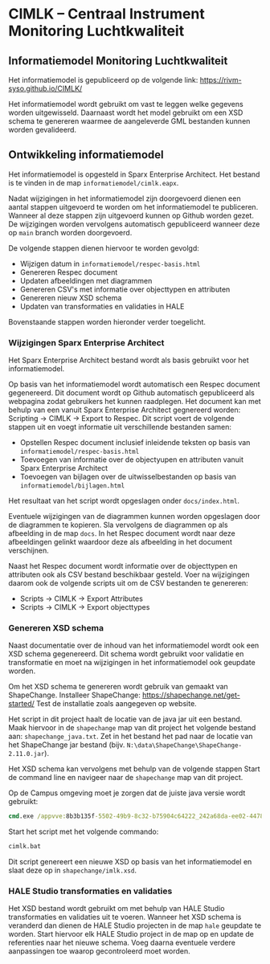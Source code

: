 # CIMLK – Centraal Instrument Monitoring Luchtkwaliteit
## Informatiemodel Monitoring Luchtkwaliteit
Het informatiemodel is gepubliceerd op de volgende link: https://rivm-syso.github.io/CIMLK/

Het informatiemodel wordt gebruikt om vast te leggen welke gegevens worden uitgewisseld.
Daarnaast wordt het model gebruikt om een XSD schema te genereren waarmee de aangeleverde GML bestanden kunnen worden gevalideerd.

## Ontwikkeling informatiemodel
Het informatiemodel is opgesteld in Sparx Enterprise Architect.
Het bestand is te vinden in de map `informatiemodel/cimlk.eapx`.

Nadat wijzigingen in het informatiemodel zijn doorgevoerd dienen een aantal stappen uitgevoerd te worden om het informatiemodel te publiceren.
Wanneer al deze stappen zijn uitgevoerd kunnen op Github worden gezet.
De wijzigingen worden vervolgens automatisch gepubliceerd wanneer deze op `main` branch worden doorgevoerd.

De volgende stappen dienen hiervoor te worden gevolgd:
- Wijzigen datum in `informatiemodel/respec-basis.html`
- Genereren Respec document
- Updaten afbeeldingen met diagrammen
- Genereren CSV's met informatie over objecttypen en attributen
- Genereren nieuw XSD schema
- Updaten van transformaties en validaties in HALE

Bovenstaande stappen worden hieronder verder toegelicht.

### Wijzigingen Sparx Enterprise Architect
Het Sparx Enterprise Architect bestand wordt als basis gebruikt voor het informatiemodel.

Op basis van het informatiemodel wordt automatisch een Respec document gegenereerd.
Dit document wordt op Github automatisch gepubliceerd als webpagina zodat gebruikers het kunnen raadplegen.
Het document kan met behulp van een vanuit Sparx Enterprise Architect gegnereerd worden: Scripting -> CIMLK -> Export to Respec.
Dit script voert de volgende stappen uit en voegt informatie uit verschillende bestanden samen:
- Opstellen Respec document inclusief inleidende teksten op basis van `informatiemodel/respec-basis.html`
- Toevoegen van informatie over de objectyupen en attributen vanuit Sparx Enterprise Architect
- Toevoegen van bijlagen over de uitwisselbestanden op basis van `informatiemodel/bijlagen.html`

Het resultaat van het script wordt opgeslagen onder `docs/index.html`.

Eventuele wijzigingen van de diagrammen kunnen worden opgeslagen door de diagrammen te kopieren.
Sla vervolgens de diagrammen op als afbeelding in de map `docs`.
In het Respec document wordt naar deze afbeeldingen gelinkt waardoor deze als afbeelding in het document verschijnen.

Naast het Respec document wordt informatie over de objecttypen en attributen ook als CSV bestand beschikbaar gesteld.
Voer na wijzigingen daarom ook de volgende scripts uit om de CSV bestanden te genereren:
- Scripts -> CIMLK -> Export Attributes
- Scripts -> CIMLK -> Export objecttypes

### Genereren XSD schema
Naast documentatie over de inhoud van het informatiemodel wordt ook een XSD schema gegenereerd.
Dit schema wordt gebruikt voor validatie en transformatie en moet na wijzigingen in het informatiemodel ook geupdate worden.

Om het XSD schema te genereren wordt gebruik van gemaakt van ShapeChange.
Installeer ShapeChange: https://shapechange.net/get-started/
Test de installatie zoals aangegeven op website.

Het script in dit project haalt de locatie van de java jar uit een bestand.
Maak hiervoor in de `shapechange` map van dit project het volgende bestand aan: `shapechange_java.txt`.
Zet in het bestand het pad naar de locatie van het ShapeChange jar bestand (bijv. `N:\data\ShapeChange\ShapeChange-2.11.0.jar`).

Het XSD schema kan vervolgens met behulp van de volgende stappen 
Start de command line en navigeer naar de `shapechange` map van dit project.

Op de Campus omgeving moet je zorgen dat de juiste java versie wordt gebruikt:
```cmd
cmd.exe /appvve:8b3b135f-5502-49b9-8c32-b75904c64222_242a68da-ee02-4478-a72d-1fe21f33dd76
```

Start het script met het volgende commando:
```cmd
cimlk.bat
```

Dit script genereert een nieuwe XSD op basis van het informatiemodel en slaat deze op in `shapechange/imlk.xsd`.

### HALE Studio transformaties en validaties
Het XSD bestand wordt gebruikt om met behulp van HALE Studio transformaties en validaties uit te voeren.
Wanneer het XSD schema is veranderd dan dienen de HALE Studio projecten in de map `hale` geupdate te worden.
Start hiervoor elk HALE Studio project in de map op en update de referenties naar het nieuwe schema.
Voeg daarna eventuele verdere aanpassingen toe waarop gecontroleerd moet worden.
